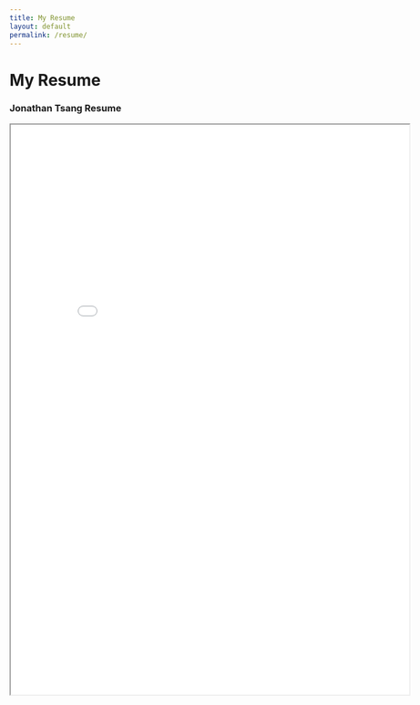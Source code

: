 ```yaml
---
title: My Resume
layout: default
permalink: /resume/
---
```

# My Resume

### Jonathan Tsang Resume

<iframe width="700" height="1000" src="resume.pdf"></iframe>
